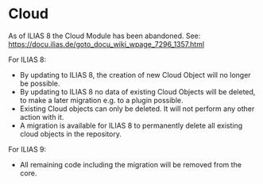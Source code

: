 # Cloud

As of ILIAS 8 the Cloud Module has been abandoned. See: https://docu.ilias.de/goto_docu_wiki_wpage_7296_1357.html

For ILIAS 8:
- By updating to ILIAS 8, the creation of new Cloud Object will no longer be possible.
- By updating to ILIAS 8 no data of existing Cloud Objects will be deleted, to make a later migration e.g. to a plugin possible.
- Existing Cloud objects can only be deleted. It will not perform any other action with it.
- A migration is available for ILIAS 8 to permanently delete all existing cloud objects in the repository.

For ILIAS 9:
- All remaining code including the migration will be removed from the core.